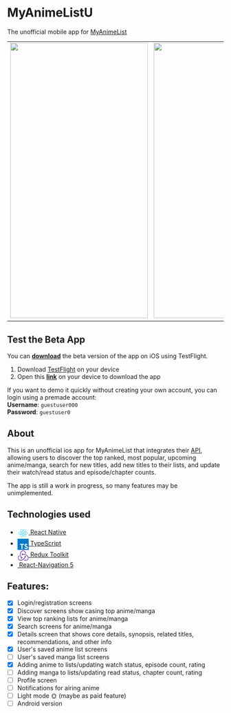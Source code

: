 # MyAnimeListU
The unofficial mobile app for [MyAnimeList](https://myanimelist.net/)

| | |
| - | - |
| <img src="https://github.com/dtchiong/MyAnimeListU/blob/master/list_and_search.gif" width="320" height="640" /> | <img src="https://github.com/dtchiong/MyAnimeListU/blob/master/status_gif.gif" width="320" height="640" /> |



## Test the Beta App
You can **[download](https://testflight.apple.com/join/MuS800Bk)** the beta version of the app on iOS using TestFlight.
1. Download [TestFlight](https://apps.apple.com/us/app/testflight/id899247664) on your device
2. Open this **[link](https://testflight.apple.com/join/MuS800Bk)** on your device to download the app

If you want to demo it quickly without creating your own account, you can login using a premade account:  
**Username**: `guestuser000`  
**Password**: `guestuser0`  

## About
This is an unofficial ios app for MyAnimeList that integrates their [API](https://myanimelist.net/apiconfig/references/api/v2), allowing users to discover the top ranked, most popular, upcoming anime/manga, search for new titles, add new titles to their lists, and update their watch/read status and episode/chapter counts.

The app is still a work in progress, so many features may be unimplemented.

## Technologies used
* [<img align="center" alt=" " width="26px" src="https://raw.githubusercontent.com/github/explore/80688e429a7d4ef2fca1e82350fe8e3517d3494d/topics/react-native/react-native.png" /> React Native](https://reactnative.dev/)
* [<img align="center" alt=" " width="26px" src="https://raw.githubusercontent.com/github/explore/80688e429a7d4ef2fca1e82350fe8e3517d3494d/topics/typescript/typescript.png" /> TypeScript](https://www.typescriptlang.org/)
* [<img align="center" alt=" " width="26px" src="https://raw.githubusercontent.com/github/explore/80688e429a7d4ef2fca1e82350fe8e3517d3494d/topics/redux/redux.png" /> Redux Toolkit](https://redux-toolkit.js.org/)
* [<img align="center" alt="" width="26px" src="https://avatars0.githubusercontent.com/u/29647600?s=200&v=4" /> React-Navigation 5](https://reactnavigation.org/blog/2020/02/06/react-navigation-5.0/)


## Features:
- [x] Login/registration screens
- [x] Discover screens show casing top anime/manga
- [x] View top ranking lists for anime/manga
- [x] Search screens for anime/manga
- [x] Details screen that shows core details, synopsis, related titles, recommendations, and other info
- [x] User's saved anime list screens
- [ ] User's saved manga list screens
- [x] Adding anime to lists/updating watch status, episode count, rating
- [ ] Adding manga to lists/updating read status, chapter count, rating
- [ ] Profile screen
- [ ] Notifications for airing anime
- [ ] Light mode 🌞 (maybe as paid feature)
- [ ] Android version
